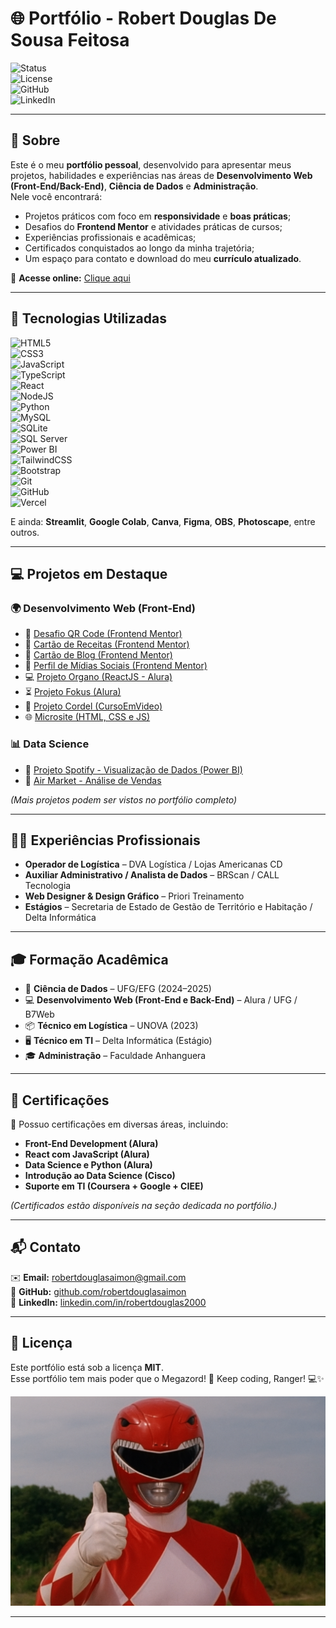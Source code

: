 # 🌐 Portfólio - Robert Douglas De Sousa Feitosa  

![Status](https://img.shields.io/badge/Status-Online-success?style=for-the-badge)  
![License](https://img.shields.io/badge/License-MIT-blue?style=for-the-badge)  
![GitHub](https://img.shields.io/badge/GitHub-robertdouglasaimon-black?style=for-the-badge&logo=github)  
![LinkedIn](https://img.shields.io/badge/LinkedIn-robertdouglas2000-blue?style=for-the-badge&logo=linkedin)  

---

## 📌 Sobre  
Este é o meu **portfólio pessoal**, desenvolvido para apresentar meus projetos, habilidades e experiências nas áreas de **Desenvolvimento Web (Front-End/Back-End)**, **Ciência de Dados** e **Administração**.  
Nele você encontrará:  
- Projetos práticos com foco em **responsividade** e **boas práticas**;  
- Desafios do **Frontend Mentor** e atividades práticas de cursos;  
- Experiências profissionais e acadêmicas;  
- Certificados conquistados ao longo da minha trajetória;  
- Um espaço para contato e download do meu **currículo atualizado**.  

🔗 **Acesse online:** [Clique aqui](https://r-douglas.vercel.app)  

---

## 🚀 Tecnologias Utilizadas  

![HTML5](https://img.shields.io/badge/HTML5-E34F26?style=for-the-badge&logo=html5&logoColor=white)  
![CSS3](https://img.shields.io/badge/CSS3-1572B6?style=for-the-badge&logo=css3&logoColor=white)  
![JavaScript](https://img.shields.io/badge/JavaScript-F7DF1E?style=for-the-badge&logo=javascript&logoColor=black)  
![TypeScript](https://img.shields.io/badge/TypeScript-007ACC?style=for-the-badge&logo=typescript&logoColor=white)  
![React](https://img.shields.io/badge/React-20232A?style=for-the-badge&logo=react&logoColor=61DAFB)  
![NodeJS](https://img.shields.io/badge/Node.js-43853D?style=for-the-badge&logo=node.js&logoColor=white)  
![Python](https://img.shields.io/badge/Python-3776AB?style=for-the-badge&logo=python&logoColor=white)  
![MySQL](https://img.shields.io/badge/MySQL-005C84?style=for-the-badge&logo=mysql&logoColor=white)  
![SQLite](https://img.shields.io/badge/SQLite-07405E?style=for-the-badge&logo=sqlite&logoColor=white)  
![SQL Server](https://img.shields.io/badge/SQL%20Server-CC2927?style=for-the-badge&logo=microsoftsqlserver&logoColor=white)  
![Power BI](https://img.shields.io/badge/PowerBI-F2C811?style=for-the-badge&logo=powerbi&logoColor=black)  
![TailwindCSS](https://img.shields.io/badge/Tailwind_CSS-38B2AC?style=for-the-badge&logo=tailwind-css&logoColor=white)  
![Bootstrap](https://img.shields.io/badge/Bootstrap-563D7C?style=for-the-badge&logo=bootstrap&logoColor=white)  
![Git](https://img.shields.io/badge/Git-F05032?style=for-the-badge&logo=git&logoColor=white)  
![GitHub](https://img.shields.io/badge/GitHub-181717?style=for-the-badge&logo=github&logoColor=white)  
![Vercel](https://img.shields.io/badge/Vercel-000000?style=for-the-badge&logo=vercel&logoColor=white)  

E ainda: **Streamlit**, **Google Colab**, **Canva**, **Figma**, **OBS**, **Photoscape**, entre outros.  

---

## 💻 Projetos em Destaque  

### 🌍 Desenvolvimento Web (Front-End)  
- 📱 [Desafio QR Code (Frontend Mentor)](https://robertdouglasaimon.github.io/Frontend-Mentor/Desafios/D1/index.html)  
- 🍲 [Cartão de Receitas (Frontend Mentor)](https://robertdouglasaimon.github.io/Frontend-Mentor/Desafios/D3/index.html)  
- 📰 [Cartão de Blog (Frontend Mentor)](https://robertdouglasaimon.github.io/Frontend-Mentor/Desafios/D2/index.html)  
- 👤 [Perfil de Mídias Sociais (Frontend Mentor)](https://robertdouglasaimon.github.io/Frontend-Mentor/Desafios/D4/index.html)  
- 💻 [Projeto Organo (ReactJS - Alura)](https://organo-rdouglas-alura.vercel.app)  
- ⏳ [Projeto Fokus (Alura)](https://p-fokus.vercel.app)  
- 📜 [Projeto Cordel (CursoEmVideo)](https://robertdouglasaimon.github.io/PROJETO-CORDEL/)  
- 🌐 [Microsite (HTML, CSS e JS)](https://robertdouglasaimon.github.io/projeto-microsite/)  

### 📊 Data Science  
- 🎵 [Projeto Spotify - Visualização de Dados (Power BI)](https://github.com/robertdouglasaimon/Ciencia-De-Dados-EFG/tree/main/Visualizacao-de-Dados%20-EFG-2024/projeto-spotify-efg)  
- 🛒 [Air Market - Análise de Vendas](https://github.com/robertdouglasaimon/Ciencia-De-Dados-EFG/tree/main/Ingles-aplicado-a-Ciencia-de-Dados-EFG-2024/projeto-air-market)  

*(Mais projetos podem ser vistos no portfólio completo)*  

---

## 🧑‍💼 Experiências Profissionais  
- **Operador de Logística** – DVA Logística / Lojas Americanas CD  
- **Auxiliar Administrativo / Analista de Dados** – BRScan / CALL Tecnologia  
- **Web Designer & Design Gráfico** – Priori Treinamento  
- **Estágios** – Secretaria de Estado de Gestão de Território e Habitação / Delta Informática  

---

## 🎓 Formação Acadêmica  
- 📘 **Ciência de Dados** – UFG/EFG (2024–2025)  
- 💻 **Desenvolvimento Web (Front-End e Back-End)** – Alura / UFG / B7Web  
- 📦 **Técnico em Logística** – UNOVA (2023)  
- 🖥️ **Técnico em TI** – Delta Informática (Estágio)  
- 🎓 **Administração** – Faculdade Anhanguera  

---

## 🏅 Certificações  
📂 Possuo certificações em diversas áreas, incluindo:  
- **Front-End Development (Alura)**  
- **React com JavaScript (Alura)**  
- **Data Science e Python (Alura)**  
- **Introdução ao Data Science (Cisco)**  
- **Suporte em TI (Coursera + Google + CIEE)**  

*(Certificados estão disponíveis na seção dedicada no portfólio.)*  

---

## 📬 Contato  

✉️ **Email:** [robertdouglasaimon@gmail.com](mailto:robertdouglasaimon@gmail.com)  
🐙 **GitHub:** [github.com/robertdouglasaimon](https://github.com/robertdouglasaimon)  
💼 **LinkedIn:** [linkedin.com/in/robertdouglas2000](https://www.linkedin.com/in/robertdouglas2000/)  

---

## 📜 Licença  
Este portfólio está sob a licença **MIT**.  
Esse portfólio tem mais poder que o Megazord! 🤖 Keep coding, Ranger! 💻✨

![alt text](image.png)

---

